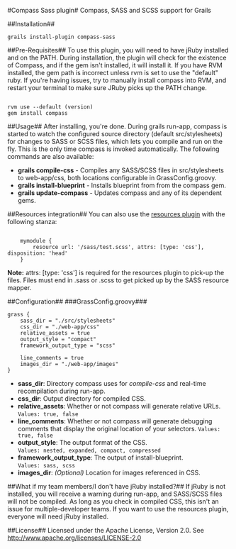 #Compass Sass plugin#
Compass, SASS and SCSS support for Grails

##Installation##
<pre><code>grails install-plugin compass-sass</code></pre>

##Pre-Requisites##
To use this plugin, you will need to have jRuby installed and on the PATH. During installation, the plugin will check for the existence of Compass, and if the gem isn't installed, it will install it.
If you have RVM installed, the gem path is incorrect unless rvm is set to use the "default" ruby. If you're having issues,
try to manually install compass into RVM, and restart your terminal to make sure JRuby picks up the PATH change.
<pre><code>
rvm use --default (version)
gem install compass
</code></pre>

##Usage##
After installing, you're done. During grails run-app, compass is started to watch the configured source directory (default src/stylesheets) for changes to SASS or SCSS files, which lets you compile and run on the fly. This is the only time compass is invoked automatically. The following commands are also available:

* **grails compile-css** - Compiles any SASS/SCSS files in src/stylesheets to web-app/css, both locations configurable in GrassConfig.groovy.
* **grails install-blueprint** - Installs blueprint from from the compass gem.
* **grails update-compass** - Updates compass and any of its dependent gems.

##Resources integration##
You can also use the <a href='http://grails.org/plugin/resources'>resources plugin</a> with the following stanza:
<pre><code>
    mymodule {
        resource url: '/sass/test.scss', attrs: [type: 'css'], disposition: 'head'
    }
</code></pre>

**Note:** attrs: [type: 'css'] is required for the resources plugin to pick-up the files. Files must end in .sass or .scss to get picked up by the SASS resource mapper.

##Configuration##
###GrassConfig.groovy###
<pre><code>grass {
	sass_dir = "./src/stylesheets"
	css_dir = "./web-app/css"
	relative_assets = true	
	output_style = "compact"
	framework_output_type = "scss"	

	line_comments = true
	images_dir = "./web-app/images"	
}</code></pre>


* **sass_dir**: Directory compass uses for *compile-css* and real-time recompilation during run-app.
* **css_dir**: Output directory for compiled CSS.
* **relative_assets**: Whether or not compass will generate relative URLs.  
`Values: true, false`
* **line_comments**: Whether or not compass will generate debugging comments that display the original location of your selectors.
`Values: true, false`
* **output_style**: The output format of the CSS.   
`Values: nested, expanded, compact, compressed`
* **framework\_output\_type**: The output of install-blueprint.   
`Values: sass, scss`
* **images_dir**: *(Optional)* Location for images referenced in CSS.

##What if my team members/I don't have jRuby installed?##
If jRuby is not installed, you will receive a warning during run-app, and SASS/SCSS files will not be compiled. As long as you check in compiled CSS, this isn't an issue for multiple-developer teams. If you want to use the resources plugin, everyone will need jRuby installed.

##License##
Licensed under the Apache License, Version 2.0. See <a href="http://www.apache.org/licenses/LICENSE-2.0">http://www.apache.org/licenses/LICENSE-2.0</a>

